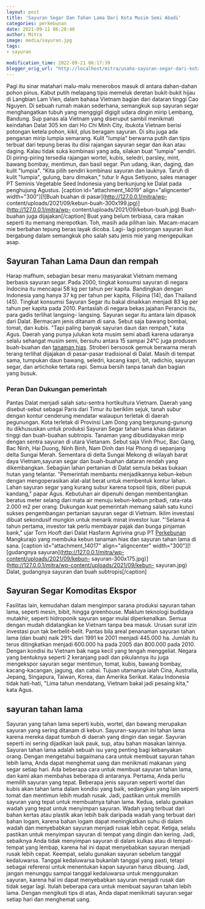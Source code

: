 ```yaml
---
layout: post
title: 'Sayuran Segar Dan Tahan Lama Dari Kota Musim Semi Abadi'
categories: perkebunan
date: 2021-09-11 06:28:40
author: Mitra
image: media/sayuran.jpg
tags:
- sayuran

modification_time: 2022-09-21 06:17:39
blogger_orig_url: "http://localhost/mitra/usaha-sayuran-segar-dari-kota-musim.html"
---
```


Pagi itu sinar matahari malu-malu menerobos masuk di antara dahan-dahan pohon
pinus. Kabut putih melapang tipis memeluk deretan bukit-bukit hijau di
Langbian Lam Vien, dalam bahasa Vietnam bagian dari dataran tinggi Cao Nguyen.
Di sebuah rumah makan sederhana, semangkuk sup sayuran segar menghangatkan
tubuh yang menggigil digigit udara dingin mirip Lembang, Bandung. Sup panas
ala Vietnam yang diseruput sambil menikmati keindahan Dalat 305 km dari Ho Chi
Minh City, ibukota Vietnam berisi potongan ketela pohon, kikil, plus beragam
sayuran. Di situ juga ada penganan mirip lumpia semarang. Kulit "lumpia"
berwarna putih dan tipis terbuat dari tepung beras itu diisi rajangan sayuran
segar dan ikan atau daging. Kalau tidak suka kombinasi yang ada, silakan buat
"lumpia" sendiri. Di piring-piring tersedia rajangan wortel, kubis, seledri,
parsley, mint, bawang bombay, mentimun, dan basil segar. Pun udang, ikan,
daging, dan kulit "lumpia". "Kita pilih sendiri kombinasi sayuran dan lauknya.
Taruh di kulit "lumpia", gulung, baru dimakan," tutur Ir Agus Setiyono, sales
manager PT Seminis Vegetable Seed Indonesia yang berkunjung ke Dalat pada
penghujung Agustus. [caption id="attachment_14019" align="aligncenter"
width="300"][![Buah buahan di pasar](http://127.0.0.1/mitra/wp-
content/uploads/2021/09/kebun-buah-300x199.jpg)](http://127.0.0.1/mitra/wp-
content/uploads/2021/09/kebun-buah.jpg) Buah-buahan juga dijajakan[/caption]
Buat yang belum terbiasa, cara makan seperti itu memang merepotkan. Toh, masih
ada pilihan lain. Macam-macam mie berbahan tepung beras layak dicoba. Lagi-
lagi potongan sayuran ikut bergabung dalam semangkuk pho salah satu jenis mie
yang mengepulkan asap.

## Sayuran Tahan Lama Daun dan rempah

Harap mafhum, sebagian besar menu masyarakat Vietnam memang berbasis sayuran
segar. Pada 2000, tingkat konsumsi sayuran di negara Indocina itu mencapai 58
kg per tahun per kapita. Bandingkan dengan Indonesia yang hanya 37 kg per
tahun per kapita, Filipina (14), dan Thailand (45). Tingkat konsumsi Sayuran
Segar itu bakal dinaikkan menjadi 83 kg per tahun per kapita pada 2010.
Pantaslah di negara bekas jajahan Perancis itu, para gadis terlihat langsing-
langsing. Sayuran segar itu antara lain dipasok dari Dalat. Bermacam jenis
ditanam di sana. Sebut saja bawang bombai, tomat, dan kubis. "Tapi paling
banyak sayuran daun dan rempah," kata Agus. Daerah yang punya julukan kota
musim semi abadi karena udaranya selalu sehangat musim semi, bersuhu antara 15
sampai 24°C juga produsen buah-buahan dan [tanaman
hias](http://127.0.0.1/mitra/tanaman-hias "tanaman hias"). Stroberi bersosok
gemuk berwarna merah terang terlihat dijajakan di pasar-pasar tradisional di
Dalat. Masih di tempat sama, tumpukan daun bawang, seledri, kacang kapri, bit,
radichio, sayuran segar, dan artichoke tertata rapi. Semua bersih tanpa tanah
dan bagian yang busuk.

### Peran Dan Dukungan pemerintah

Pantas Dalat menjadi salah satu-sentra hortikultura Vietnam. Daerah yang
disebut-sebut sebagai Paris dari Timur itu beriklim sejuk, tanah subur dengan
kontur cenderung mendatar walaupun terletak di daerah pegunungan. Kota
terletak di Provinsi Lam Dong yang bergunung-gunung itu dikhususkan untuk
produksi Sayuran Segar tahan lama khas dataran tinggi dan buah-buahan
subtropis. Tanaman yang dibudidayakan mirip dengan sentra sayuran di utara
Vietanam. Sebut saja Vinh Phuc, Bac Gang, Bac Ninh, Hai Duong, Ninh Binh, Nam
Dinh dan Hai Phong di sepanjang delta Sungai Merah. Sementara di delta Sungai
Mekong di wilayah barat daya Vietnam,sayuran segar dan buah-buahan dataran
rendah yang dikembangkan. Sebagian lahan pertanian di Dalat semula bekas
bukaan hutan yang telantar. "Pemerintah membantu menjadikannya kebun-kebun
dengan mengoperasikan alat-alat berat untuk membentuk kontur lahan. Lahan
sayuran segar yang kurang subur karena topsoil tipis, diberi pupuk kandang,"
papar Agus. Kebutuhan air dipenuhi dengan membentangkan beratus meter selang
dari mata air menuju kebun-kebun pribadi, rata-rata 2.000 m2 per orang.
Dukungan kuat pemerintah memang salah satu kunci sukses pengembangan pertanian
sayuran segar di Vietnam. Iklim investasi dibuat sekondusif mungkin untuk
menarik minat investor luar. "’Selama 4 tahun pertama, investor tak perlu
membayar pajak dan bunga pinjaman bank," ujar Torn Hooft dari Dalat Hasfarm
Agrivina grup PT [Perkebunan](http://127.0.0.1/mitra/perkebunan "Perkebunan")
Mangkurajo yang membuka kebun tanaman hias dan sayuran tahan lama di sana.
[caption id="attachment_14017" align="aligncenter" width="300"][![gudangnya
sayuran](http://127.0.0.1/mitra/wp-content/uploads/2021/09/kebun-
sayuran-300x175.jpg)](http://127.0.0.1/mitra/wp-content/uploads/2021/09/kebun-
sayuran.jpg) Dalat, gudangnya sayuran dan buah subtropis[/caption]

## Sayuran Segar Komoditas Ekspor

Fasilitas lain, kemudahan dalam mengimpor sarana produksi sayuran tahan lama,
seperti mesin, bibit, hingga greenhouse. Maklum teknologi budidaya mutakhir,
seperti hidroponik sayuran segar mulai diperkenalkan. Semua dengan mudah
didatangkan ke Vietnam tanpa bea masuk. Urusan surat izin investasi pun tak
berbelit-belit. Pantas bila areal penanaman sayuran tahan lama (dan buah) naik
29% dari 1991 ke 2001 menjadi 445.000 ha. Jumlah itu terus ditingkatkan
menjadi 600.000 ha pada 2005 dan 800.000 pada 2010. Dengan kondisi itu Vietnam
bak naga kecil yang tengah menggeliat. Negara yang bentuknya seperti 2
keranjang padi dan pikulannya itu juga mengekspor sayuran segar mentimun,
tomat, kubis, bawang bombay, kacang-kacangan, jagung, dan cabai. Tujuan
utamanya ialah Cina, Australia, Jepang, Singapura, Taiwan, Korea, dan Amerika
Serikat. Kalau Indonesia tidak hati-hati, "Lima tahun mendatang, Vietnam bakal
jadi pesaing kita," kata Agus.

## sayuran tahan lama

Sayuran yang tahan lama seperti kubis, wortel, dan bawang merupakan sayuran
yang sering ditanam di kebun. Sayuran-sayuran ini tahan lama karena mereka
dapat tumbuh di daerah yang dingin dan segar. Sayuran seperti ini sering
dijadikan lauk pauk, sup, atau bahan masakan lainnya. Sayuran tahan lama
adalah sebuah isu yang penting bagi kebanyakan orang. Dengan mengetahui
bagaimana cara untuk membuat sayuran tahan lebih lama, Anda dapat menghemat
uang dan menikmati makanan yang segar setiap hari. Ada beberapa cara untuk
membuat sayuran tahan lama, dan kami akan membahas beberapa di antaranya.
Pertama, Anda perlu memilih sayuran yang tepat. Beberapa jenis sayuran seperti
wortel dan kubis akan tahan lama dalam kondisi yang baik, sedangkan yang lain
seperti tomat dan mentimun lebih mudah rusak. Jadi, pastikan untuk memilih
sayuran yang tepat untuk membuatnya tahan lama. Kedua, selalu gunakan wadah
yang tepat untuk menyimpan sayuran. Wadah yang terbuat dari bahan kertas atau
plastik akan lebih baik daripada wadah yang terbuat dari bahan logam, karena
bahan logam dapat meningkatkan suhu di dalam wadah dan menyebabkan sayuran
menjadi rusak lebih cepat. Ketiga, selalu pastikan untuk menyimpan sayuran di
tempat yang dingin dan kering. Jadi, sebaiknya Anda tidak menyimpan sayuran di
dalam kulkas atau di tempat-tempat yang lembap, karena hal ini dapat
menyebabkan sayuran menjadi rusak lebih cepat. Keempat, selalu gunakan sayuran
sebelum tanggal kedaluwarsa. Tanggal kedaluwarsa bukanlah tanggal yang pasti,
tetapi sebagai referensi untuk menentukan kapan sayuran harus dibuang. Jadi,
jangan menunggu sampai tanggal kedaluwarsa untuk menggunakan sayuran, karena
hal ini dapat menyebabkan sayuran menjadi rusak dan tidak segar lagi. Itulah
beberapa cara untuk membuat sayuran tahan lebih lama. Dengan mengikuti tips di
atas, Anda dapat menikmati sayuran segar setiap hari dan menghemat uang.


